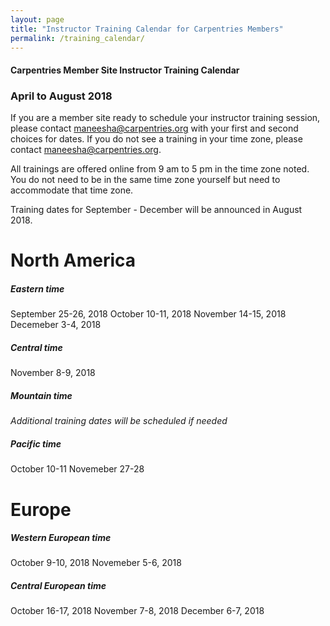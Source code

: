 ```yaml
---
layout: page
title: "Instructor Training Calendar for Carpentries Members"
permalink: /training_calendar/
---
```



#### Carpentries Member Site Instructor Training Calendar
###  April to August 2018


If you are a member site ready to schedule your instructor training session, please contact maneesha@carpentries.org with your first and second choices for dates.  If you do not see a training in your time zone, please contact maneesha@carpentries.org.

All trainings are offered online from 9 am to 5 pm in the time zone noted.  You do not need to be in the same time zone yourself but need to accommodate that time zone. 

Training dates for September - December will be announced in August 2018.

# North America

##### Eastern time
September 25-26, 2018
October 10-11, 2018
November 14-15, 2018
Decemeber 3-4, 2018

##### Central time
November 8-9, 2018

##### Mountain time
*Additional training dates will be scheduled if needed*

##### Pacific time
October 10-11
Novemeber 27-28

# Europe

##### Western European time
October 9-10, 2018
Novemeber 5-6, 2018

##### Central European time
October 16-17, 2018
November 7-8, 2018
December 6-7, 2018



